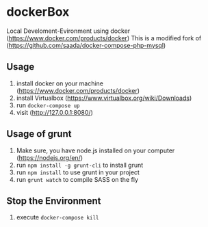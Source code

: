 # dockerBox
Local Develoment-Evironment using docker (https://www.docker.com/products/docker)
This is a modified fork of (https://github.com/saada/docker-compose-php-mysql)

## Usage
1. install docker on your machine (https://www.docker.com/products/docker)
2. install Virtualbox (https://www.virtualbox.org/wiki/Downloads)
3. run `docker-compose up`
4. visit (http://127.0.0.1:8080/)

## Usage of grunt
1. Make sure, you have node.js installed on your computer (https://nodejs.org/en/)
2. run `npm install -g grunt-cli` to install grunt
1. run `npm install` to use grunt in your project
2. run `grunt watch` to compile SASS on the fly

## Stop the Environment
1. execute `docker-compose kill`
